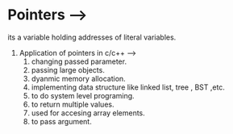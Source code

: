 # Pointers -->
its a variable holding addresses of literal variables.
 1. Application of pointers in c/c++ -->
    1. changing passed parameter.
    2. passing large objects.
    3. dyanmic memory allocation.
    4. implementing data structure like linked list, tree , BST ,etc.
    5. to do system level programing.
    6. to return multiple  values.
    7. used for accesing array elements.
    8. to pass argument.